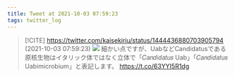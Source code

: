 ```yaml
---
title: Tweet at 2021-10-03 07:59:23
tags: twitter_log
---
```


> [!CITE] https://twitter.com/kaisekiriu/status/1444436880703905794 (2021-10-03 07:59:23)
> ![](https://twitter.com/kaisekiriu/status/1444436880703905794)
> 細かい点ですが、UabなどCandidatusである原核生物はイタリック体ではなく立体で「𝐶𝑎𝑛𝑑𝑖𝑑𝑎𝑡𝑢𝑠 Uab」「𝐶𝑎𝑛𝑑𝑖𝑑𝑎𝑡𝑢𝑠 Uabimicrobium」と表記します。 https://t.co/63YYI5R1dg
